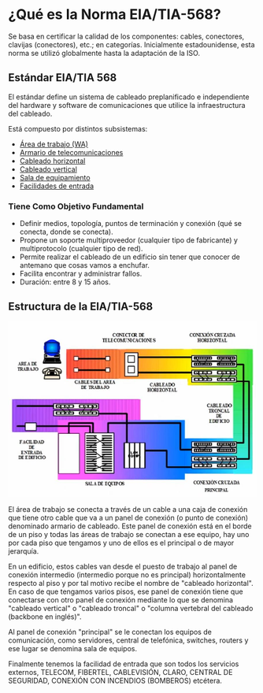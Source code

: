 # ¿Qué es la Norma EIA/TIA-568?

Se basa en certificar la calidad de los componentes: cables, conectores, clavijas (conectores), etc.; en categorías. Inicialmente estadounidense, esta norma se utilizó globalmente hasta la adaptación de la ISO.

## Estándar EIA/TIA 568

El estándar define un sistema de cableado preplanificado e independiente del hardware y software de comunicaciones que utilice la infraestructura del cableado.

Está compuesto por distintos subsistemas:

- [Área de trabajo (WA)](/docs/cableado_estructurado/norma/WA)
- [Armario de telecomunicaciones](/docs/cableado_estructurado/norma/armario_de_telecomunicaciones)
- [Cableado horizontal](/docs/cableado_estructurado/norma/cableado_horizontal)
- [Cableado vertical](/docs/cableado_estructurado/norma/cableado_vertical)
- [Sala de equipamiento](/docs/cableado_estructurado/norma/sala_equipamiento)
- [Facilidades de entrada](/docs/cableado_estructurado/norma/facilidades_entrada)

### Tiene Como Objetivo Fundamental

- Definir medios, topología, puntos de terminación y conexión (qué se conecta, donde se conecta).
- Propone un soporte multiproveedor (cualquier tipo de fabricante) y multiprotocolo (cualquier tipo de red).
- Permite realizar el cableado de un edificio sin tener que conocer de antemano que cosas vamos a enchufar.
- Facilita encontrar y administrar fallos.
- Duración: entre 8 y 15 años.

## Estructura de la EIA/TIA-568

![estructura_EIA/TIA-568](../../assets/images/estructura_EIA-TIA-568.png)

El área de trabajo se conecta a través de un cable a una caja de conexión que tiene otro cable que va a un panel de conexión (o punto de conexión) denominado armario de cableado. Este panel de conexión está en el borde de un piso y todas las áreas de trabajo se conectan a ese equipo, hay uno por cada piso que tengamos y uno de ellos es el principal o de mayor jerarquía.

En un edificio, estos cables van desde el puesto de trabajo al panel de conexión intermedio (intermedio porque no es principal) horizontalmente respecto al piso y por tal motivo recibe el nombre de "cableado horizontal". En caso de que tengamos varios pisos, ese panel de conexión tiene que conectarse con otro panel de conexión mediante lo que se denomina "cableado vertical" o "cableado troncal" o "columna vertebral del cableado (backbone en inglés)".

Al panel de conexión "principal" se le conectan los equipos de comunicación, como servidores, central de telefónica, switches, routers y ese lugar se denomina sala de equipos.

Finalmente tenemos la facilidad de entrada que son todos los servicios externos, TELECOM, FIBERTEL, CABLEVISIÓN, CLARO, CENTRAL DE SEGURIDAD, CONEXIÓN CON INCENDIOS (BOMBEROS) etcétera.
 